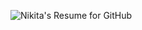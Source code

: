 ![Nikita's Resume for GitHub](https://user-images.githubusercontent.com/107999456/175118833-7aa6e19a-6af6-4132-9a80-3ffaeafb1ab7.png)
